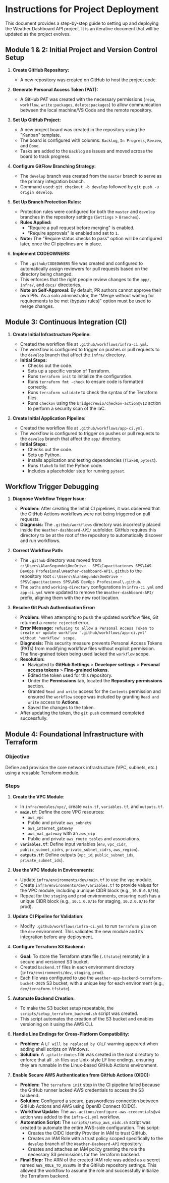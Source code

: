 # Instructions for Project Deployment

This document provides a step-by-step guide to setting up and deploying the Weather Dashboard API project. It is an iterative document that will be updated as the project evolves.

## Module 1 & 2: Initial Project and Version Control Setup

1.  **Create GitHub Repository:**
    *   A new repository was created on GitHub to host the project code.

2.  **Generate Personal Access Token (PAT):**
    *   A GitHub PAT was created with the necessary permissions (`repo`, `workflow`, `write:packages`, `delete:packages`) to allow communication between the local machine/VS Code and the remote repository.

3.  **Set Up GitHub Project:**
    *   A new project board was created in the repository using the "Kanban" template.
    *   The board is configured with columns: `Backlog`, `In Progress`, `Review`, and `Done`.
    *   Tasks are added to the `Backlog` as issues and moved across the board to track progress.

4.  **Configure GitFlow Branching Strategy:**
    *   The `develop` branch was created from the `master` branch to serve as the primary integration branch.
    *   Command used: `git checkout -b develop` followed by `git push -u origin develop`.

5.  **Set Up Branch Protection Rules:**
    *   Protection rules were configured for both the `master` and `develop` branches in the repository settings (`Settings` > `Branches`).
    *   **Rules Applied:**
        *   "Require a pull request before merging" is enabled.
        *   "Require approvals" is enabled and set to `1`.
    *   **Note:** The "Require status checks to pass" option will be configured later, once the CI pipelines are in place.

6.  **Implement CODEOWNERS:**
    *   The `.github/CODEOWNERS` file was created and configured to automatically assign reviewers for pull requests based on the directory being changed.
    *   This enforces that the right people review changes to the `app/`, `infra/`, and `docs/` directories.
    *   **Note on Self-Approval:** By default, PR authors cannot approve their own PRs. As a solo administrator, the "Merge without waiting for requirements to be met (bypass rules)" option must be used to merge changes.

## Module 3: Continuous Integration (CI)

1.  **Create Initial Infrastructure Pipeline:**
    *   Created the workflow file at `.github/workflows/infra-ci.yml`.
    *   The workflow is configured to trigger on pushes or pull requests to the `develop` branch that affect the `infra/` directory.
    *   **Initial Steps:**
        *   Checks out the code.
        *   Sets up a specific version of Terraform.
        *   Runs `terraform init` to initialize the configuration.
        *   Runs `terraform fmt -check` to ensure code is formatted correctly.
        *   Runs `terraform validate` to check the syntax of the Terraform files.
        *   Runs `checkov` using the `bridgecrewio/checkov-action@v12` action to perform a security scan of the IaC.

2.  **Create Initial Application Pipeline:**
    *   Created the workflow file at `.github/workflows/app-ci.yml`.
    *   The workflow is configured to trigger on pushes or pull requests to the `develop` branch that affect the `app/` directory.
    *   **Initial Steps:**
        *   Checks out the code.
        *   Sets up Python.
        *   Installs application and testing dependencies (`flake8`, `pytest`).
        *   Runs `flake8` to lint the Python code.
        *   Includes a placeholder step for running `pytest`.

## Workflow Trigger Debugging

1.  **Diagnose Workflow Trigger Issue:**
    *   **Problem:** After creating the initial CI pipelines, it was observed that the GitHub Actions workflows were not being triggered on pull requests.
    *   **Diagnosis:** The `.github/workflows` directory was incorrectly placed inside the `Weather-dashboard-API/` subfolder. GitHub requires this directory to be at the root of the repository to automatically discover and run workflows.

2.  **Correct Workflow Path:**
    *   The `.github` directory was moved from `c:\Users\AlanSegundo\OneDrive - SPS\Capacitaciones SPS\AWS DevOps Profesional\Weather-dashboard-API\.github` to the repository root `c:\Users\AlanSegundo\OneDrive - SPS\Capacitaciones SPS\AWS DevOps Profesional\.github`.
    *   The `paths` and `working-directory` configurations in `infra-ci.yml` and `app-ci.yml` were updated to remove the `Weather-dashboard-API/` prefix, aligning them with the new root location.

3.  **Resolve Git Push Authentication Error:**
    *   **Problem:** When attempting to push the updated workflow files, Git returned a `remote rejected` error.
    *   **Error Message:** `refusing to allow a Personal Access Token to create or update workflow '.github/workflows/app-ci.yml' without 'workflow' scope`.
    *   **Diagnosis:** This security measure prevents Personal Access Tokens (PATs) from modifying workflow files without explicit permission. The fine-grained token being used lacked the `workflow` scope.
    *   **Resolution:**
        *   Navigated to **GitHub Settings** > **Developer settings** > **Personal access tokens** > **Fine-grained tokens**.
        *   Edited the token used for this repository.
        *   Under the **Permissions** tab, located the **Repository permissions** section.
        *   Granted `Read and write` access for the `Contents` permission and ensured the `workflow` scope was included by granting `Read and write` access to **Actions**.
        *   Saved the changes to the token.
    *   After updating the token, the `git push` command completed successfully.

## Module 4: Foundational Infrastructure with Terraform

### Objective
Define and provision the core network infrastructure (VPC, subnets, etc.) using a reusable Terraform module.

### Steps

1.  **Create the VPC Module**:
    *   In `infra/modules/vpc/`, create `main.tf`, `variables.tf`, and `outputs.tf`.
    *   **`main.tf`**: Define the core VPC resources:
        *   `aws_vpc`
        *   Public and private `aws_subnet`s
        *   `aws_internet_gateway`
        *   `aws_nat_gateway` with an `aws_eip`
        *   Public and private `aws_route_table`s and associations.
    *   **`variables.tf`**: Define input variables (`env`, `vpc_cidr`, `public_subnet_cidrs`, `private_subnet_cidrs`, `aws_region`).
    *   **`outputs.tf`**: Define outputs (`vpc_id`, `public_subnet_ids`, `private_subnet_ids`).

2.  **Use the VPC Module in Environments**:
    *   Update `infra/environments/dev/main.tf` to use the `vpc` module.
    *   Create `infra/environments/dev/variables.tf` to provide values for the VPC module, including a unique CIDR block (e.g., `10.0.0.0/16`).
    *   Repeat for the `staging` and `prod` environments, ensuring each has a unique CIDR block (e.g., `10.1.0.0/16` for staging, `10.2.0.0/16` for prod).

3.  **Update CI Pipeline for Validation**:
    *   Modify `.github/workflows/infra-ci.yml` to run `terraform plan` on the `dev` environment. This validates the new module and its integration before any deployment.

4.  **Configure Terraform S3 Backend:**
    *   **Goal:** To store the Terraform state file (`.tfstate`) remotely in a secure and versioned S3 bucket.
    *   Created `backend.tf` files in each environment directory (`infra/environments/dev`, `staging`, `prod`).
    *   Each file was configured to use the `weather-app-backend-terraform-bucket-2025` S3 bucket, with a unique key for each environment (e.g., `dev/terraform.tfstate`).

5.  **Automate Backend Creation:**
    *   To make the S3 bucket setup repeatable, the `scripts/setup_terraform_backend.sh` script was created.
    *   This script automates the creation of the S3 bucket and enables versioning on it using the AWS CLI.

6.  **Handle Line Endings for Cross-Platform Compatibility:**
    *   **Problem:** A `LF will be replaced by CRLF` warning appeared when adding shell scripts on Windows.
    *   **Solution:** A `.gitattributes` file was created in the root directory to enforce that all `.sh` files use Unix-style LF line endings, ensuring they are runnable in the Linux-based GitHub Actions environment.

7.  **Enable Secure AWS Authentication from GitHub Actions (OIDC):**
    *   **Problem:** The `terraform init` step in the CI pipeline failed because the GitHub runner lacked AWS credentials to access the S3 backend.
    *   **Solution:** Configured a secure, passwordless connection between GitHub Actions and AWS using OpenID Connect (OIDC).
    *   **Workflow Update:** The `aws-actions/configure-aws-credentials@v4` action was added to the `infra-ci.yml` workflow.
    *   **Automation Script:** The `scripts/setup_aws_oidc.sh` script was created to automate the entire AWS-side configuration. This script:
        *   Creates the OIDC Identity Provider in IAM to trust GitHub.
        *   Creates an IAM Role with a trust policy scoped specifically to the `develop` branch of the `Weather-Dasboard-API` repository.
        *   Creates and attaches an IAM policy granting the role the necessary S3 permissions for the Terraform backend.
    *   **Final Step:** The ARN of the created IAM role was added as a secret named `AWS_ROLE_TO_ASSUME` in the GitHub repository settings. This allowed the workflow to assume the role and successfully initialize the Terraform backend.
